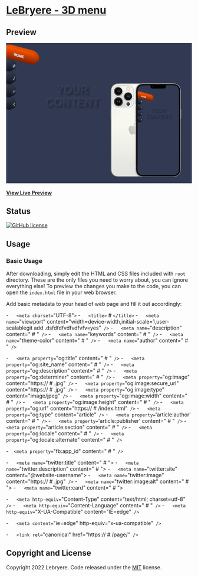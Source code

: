 # [LeBryere - 3D menu](https://)

## Preview

[![Resume Preview](https://raw.githubusercontent.com/LeBryere/3D-menu/master/preview.png)](https://LeBryere.github.io/3D-menu/)

**[View Live Preview](https://raw.githubusercontent.com/LeBryere/D-menu/master/preview.png)**

## Status

[![GitHub license](https://img.shields.io/badge/license-MIT-green?&style=plastic)](https://raw.githubusercontent.com/LeBryere/3D-menu/master/LICENSE)

## Usage

### Basic Usage

After downloading, simply edit the HTML and CSS files included with `root` directory. These are the only files you need to worry about, you can ignore everything else! To preview the changes you make to the code, you can open the `index.html` file in your web browser.

Add basic metadata to your head of web page and fill it out accordingly:

-`   <meta charset=`"UTF-8"`>`
-`   <title>` # `</title>`
-`   <meta name=`"viewport" content="width=device-width,initial-scale=1,user-scalablegit add .dsfdfdfvdfvdfvfv=yes"` />`
-`   <meta name=`"description" content=" # "` />`
-`   <meta name=`"keywords" content=" # "` />`
-`   <meta name=`"theme-color" content=" # "` />`
-`   <meta name=`"author" content=" # "` />`

-`   <meta property=`"og:title" content=" # "` />`
-`   <meta property=`"og:site_name" content=" # "` />`
-`   <meta property=`"og:description" content=" # "` />`
-`   <meta property=`"og:determiner" content=" # "` />`
-`   <meta property=`"og:image" content="https:// # .jpg"` />`
-`   <meta property=`"og:image:secure_url" content="https:// # .jpg"` />`
-`   <meta property=`"og:image:type" content="image/jpeg"` />`
-`   <meta property=`"og:image:width" content=" # "` />`
-`   <meta property=`"og:image:height" content=" # "` />`
-`   <meta property=`"og:url" content="https:// # /index.html"` />`
-`   <meta property=`"og:type" content="article"` />`
-`   <meta property=`'article:author' content=" # "` />`
-`   <meta property=`'article:publisher' content=" # "` />`
-`   <meta property=`"article:section" content=" # "` />`
-`   <meta property=`"og:locale" content=" # "` />`
-`   <meta property=`"og:locale:alternate" content=" # "` />`
   
-`  <meta property=`"fb:app_id" content=" # "` />`

-`   <meta name=`"twitter:title" content=" # ">
-`   <meta name=`"twitter:description" content=" # ">
-`   <meta name=`"twitter:site" content="@website-username">
-`   <meta name=`"twitter:image" content="https:// # .jpg"` />`
-`   <meta name=`"twitter:image:alt" content=" # ">
-`   <meta name=`"twitter:card" content=" # ">
   
-`   <meta http-equiv=`"Content-Type" content="text/html; charset=utf-8"` />`
-`   <meta http-equiv=`"Content-Language" content=" # "` />`
-`   <meta http-equiv=`"X-UA-Compatible" content="IE=edge"` />`

-`   <meta content=`"ie=edge" http-equiv="x-ua-compatible"` />`

-`   <link rel=`"canonical" href="https:// # /page/"` />`


## Copyright and License

Copyright 2022 Lebryere. Code released under the [MIT](https://raw.githubusercontent.com/LeBryere/3D-menu/master/LICENSE) license.
